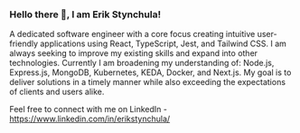 ### Hello there 👋, I am Erik Stynchula!

A dedicated software engineer with a core focus creating intuitive user-friendly applications using React, TypeScript, Jest, and Tailwind CSS. I am always seeking to improve my existing skills and expand into other technologies. Currently I am broadening my understanding of: Node.js, Express.js, MongoDB, Kubernetes, KEDA, Docker, and Next.js. My goal is to deliver solutions in a timely manner while also exceeding the expectations of clients and users alike.

Feel free to connect with me on LinkedIn - https://www.linkedin.com/in/erikstynchula/

<!--
**EStynch/EStynch** is a ✨ _special_ ✨ repository because its `README.md` (this file) appears on your GitHub profile.

Here are some ideas to get you started:

- 🔭 I’m currently working on ...
- 🌱 I’m currently learning ...
- 👯 I’m looking to collaborate on ...
- 🤔 I’m looking for help with ...
- 💬 Ask me about ...
- 📫 How to reach me: ...
- 😄 Pronouns: ...
- ⚡ Fun fact: ...
-->
